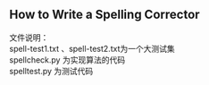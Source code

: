 How to Write a Spelling Corrector   
---

文件说明：  
spell-test1.txt 、spell-test2.txt为一个大测试集  
spellcheck.py 为实现算法的代码  
spelltest.py 为测试代码  
